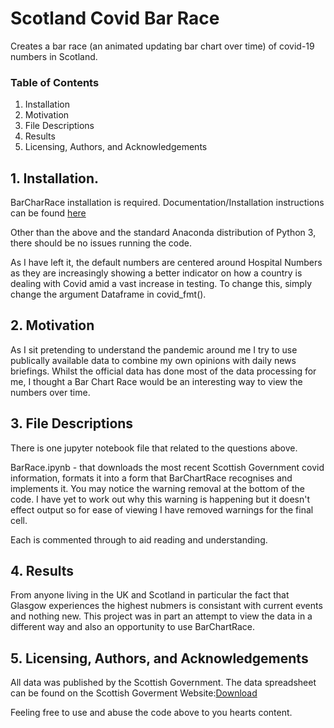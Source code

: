 # Scotland Covid Bar Race

Creates a bar race (an animated updating bar chart over time) of covid-19 numbers in Scotland.


### Table of Contents

 1. Installation
 2. Motivation
 3. File Descriptions
 4. Results
 5. Licensing, Authors, and Acknowledgements

## 1. Installation.

BarCharRace installation is required. Documentation/Installation instructions can be found [here](https://pypi.org/project/bar-chart-race)

Other than the above and the standard Anaconda distribution of Python 3, there should be no issues running the code.

As I have left it, the default numbers are centered around Hospital Numbers as they are increasingly showing a better indicator on how a country is dealing with Covid amid a vast increase in testing. To change this, simply change the argument Dataframe in covid_fmt().

## 2. Motivation

As I sit pretending to understand the pandemic around me I try to use publically available data to combine my own opinions with
daily news briefings. Whilst the official data has done most of the data processing for me, I thought a Bar Chart Race would be an interesting way to view the numbers over time. 

## 3. File Descriptions

There is one jupyter notebook file that related to the questions above. 

BarRace.ipynb - that downloads the most recent Scottish Government covid information, formats it into a form that BarChartRace recognises and implements it. You may notice the warning removal at the bottom of the code. I have yet to work out why this warning is happening but it doesn't effect output so for ease of viewing I have removed warnings for the final cell.

Each is commented through to aid reading and understanding.

## 4. Results

From anyone living in the UK and Scotland in particular the fact that Glasgow experiences the highest nubmers is consistant with current events and nothing new. This project was in part an attempt to view the data in a different way and also an opportunity to use BarChartRace. 

## 5. Licensing, Authors, and Acknowledgements

All data was published by the Scottish Government. The data spreadsheet can be found on the Scottish Goverment Website:[Download](https://www.gov.scot/binaries/content/documents/govscot/publications/statistics/2020/04/coronavirus-covid-19-trends-in-daily-data/documents/covid-19-data-by-nhs-board/covid-19-data-by-nhs-board/govscot%3Adocument/COVID-19%2Bdaily%2Bdata%2B-%2Bby%2BNHS%2BBoard%2B-%2B6%2BSeptember%2B2020.xlsx)

Feeling free to use and abuse the code above to you hearts content.
 
